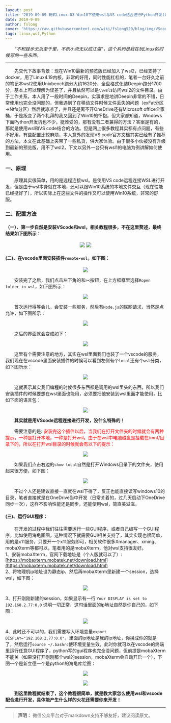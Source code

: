 ```yaml
---
layout: post
title: '2019-09-09-玩转Linux-03-Win10下使用wsl与VS code结合进行Python开发(新增GUI相关内容)'
date: 2019-9-09
author: fslong
cover: 'https://raw.githubusercontent.com/wiki/fslong520/blog/img/VScodeAndWsl/debian.jpg'
tags: linux,wsl,Python
---
```

  
&emsp;&emsp;*“不积跬步无以至千里，不积小流无以成江海”，这个系列是我在玩Linux的时候写的一些东西。*  
   

---
&emsp;&emsp;先交代下故事背景：现在Win10最新的预览版已经加入了wsl2，已经支持了docker，用了Linux4.19内核，非常的好用，同时性能杠杠的，笔者一台好久之前的笔记本wsl2使用Unixbench跑分大约1620分，全盘格式化装Deepin跑分1700分，基本上可以理解为误差了，并且依然可以是`\\wsl$`访问wsl2的文件目录。由于工作关系，本人用了一段时间的Deepin，实事求是地讲Deepin非常的不错，日常使用也完全没问题的，但我遇到了在移动文件时候文件丢失的问题（exFat分区→Ntfs分区）然后就凉凉了，并且还是离不开OneDrive还有Microsoft office全家桶，于是叛变了两个礼拜的我又回到了Win10的怀抱。但大家都知道，Windows下面Python开发坑也不少，挺难受的，那有没有二者兼得的方法？答案是有的，那就是使用wsl和VS code结合的方法。但是网上很多教程其实都有点问题，有些不好用，有些配置比较麻烦，本人意外的发现VS code官方文档其实已经有了推荐的方法，本文在此基础上夹带了一些私货，供大家体验。由于很多小伙被没有升级到最新的预览版，用不了wsl2，下文以另外一台只有wsl1的电脑为例讲解如何使用。  

### 一、原理   
&emsp;&emsp;原理其实很简单，用的是远程连接wsl。是使用VS code远程连接WSL进行开发，但是由于wsl本身就在本地，还可以跟Win10系统的本地文件交互（现在性能已经挺好了），所以实际上在这些文件的操作又可以使用Win10系统，非常的舒服。       

### 二、配置方法 
#### （一）、第一步自然是安装VScode和wsl，相关教程很多，不在这里赘述，最终结果如下图所示：   
<p align="center">
    <img src="https://raw.githubusercontent.com/wiki/fslong520/blog/img/VScodeAndWsl/debian.jpg">
    <img src="https://raw.githubusercontent.com/wiki/fslong520/blog/img/VScodeAndWsl/vscode.jpg">
</p>  

#### (二)、在vscode里面安装插件`remote-wsl`，如下图：  
<p align="center">
    <img src="https://raw.githubusercontent.com/wiki/fslong520/blog/img/VScodeAndWsl/vscode.jpg">
</p>   

&emsp;&emsp;安装完了之后，我们点击左下角的和`><`按钮，在上方框框里选择`Ropen folder in wsl`，如下图所示：  
<p align="center">
    <img src="https://raw.githubusercontent.com/wiki/fslong520/blog/img/VScodeAndWsl/remote-wsl.jpg">
</p>    

&emsp;&emsp;首次运行得等会儿，会安装一些服务，然后有`Node.js`的联网请求，当然是点允许，如下图所示：  
<p align="center">
    <img src="https://raw.githubusercontent.com/wiki/fslong520/blog/img/VScodeAndWsl/node.jpg">
</p>  

&emsp;&emsp;之后的界面就会变成如下：
<p align="center">
    <img src="https://raw.githubusercontent.com/wiki/fslong520/blog/img/VScodeAndWsl/completely.jpg">
</p>  

&emsp;&emsp;这里有个需要注意的地方，其实在wsl里面我们也装了一个vscode的服务，我们现在在vscode里面安装插件的时候可以看到左侧有个`local`还有个`wsl`分类，如下图所示：  
<p align="center">
    <img src="https://raw.githubusercontent.com/wiki/fslong520/blog/img/VScodeAndWsl/localAndWsl.jpg">
</p>  

&emsp;&emsp;这就表示其实我们编程的时候很多东西都是调用的wsl里头的东西，所以我们安装插件的时候要想在wsl里面也能用，必须要把他安装到wsl里面才能使用，比如下面的语言包：  
<p align="center">
    <img src="https://raw.githubusercontent.com/wiki/fslong520/blog/img/VScodeAndWsl/Chinese.jpg">
</p>  

&emsp;&emsp;**其实就是用VScode远程连接进行开发，没什么特殊的！**  
  

&emsp;&emsp;需要注意的是: <font color="red">安装完这个插件以后，当我们在打开文件夹的时候就会有两种提示，一种是打开本地，一种是打开wsl。由于在wsl中电脑磁盘是挂载在/mnt/目录下的，所以在打开wsl目录的时候就会有以下的提示：</font>  
<p align="center">
    <img src="https://raw.githubusercontent.com/wiki/fslong520/blog/img/VScodeAndWsl/openFolder.jpg">
</p>  

&emsp;&emsp;如果我们点击右边的`show local`自然是打开Windows目录下的文件夹，使用起来很方便，如下图：  
<p align="center">
    <img src="https://raw.githubusercontent.com/wiki/fslong520/blog/img/VScodeAndWsl/openLocal.jpg">
</p>    

&emsp;&emsp;不过个人还是建议直接一直就在wsl下得了，反正也能直接读写windows10的目录，笔者直接就是在OneDrive当中开发（日常关着的，过几天启动下OneDrive同步一次），这样不影响性能还是同步，还能使用wsl，简直美滋滋。

#### (三)、运行GUI程序：
&emsp;&emsp;在开发的过程中我们往往需要运行一些GUI程序，或者自己编写一个GUI程序，比如使用海龟画图，这种情况下就需要GUI相关支持了，其实实现也很简单，用的是x11服务，只要开一个x11服务即可，相关软件很多Xmanager、xming、mobaXterm等都可以，笔者用的是mobaXterm，他对wsl支持很友好。  
1、安装mobaXterm，官网下载地址是（个人版就可以了）: [https://mobaxterm.mobatek.net/download.html](https://mobaxterm.mobatek.net/download.html)    
2、将物理机ip地址设为静态ip，然后再mobaXterm里新建一个session，选择wsl，如下图：  
<p align="center">
    <img src="https://raw.githubusercontent.com/wiki/fslong520/blog/img/VScodeAndWsl/newsession.jpg">
</p>  

3、打开刚刚新建的session，如果显示有一行 ` Your DISPLAY is set to 192.168.2.77:0.0 ` 说明一切正常，这句话里面的ip地址自然是你自己的，如下图：
<p align="center">
    <img src="https://raw.githubusercontent.com/wiki/fslong520/blog/img/VScodeAndWsl/opensession.jpg">
</p>   

4、此时还不可以的，我们需要写入环境变量`export DISPLAY="192.168.2.77:0.0"`，里面的ip地址是我的ip地址，你换成你的就是了，然后运行`source ~/.bashrc`使环境变量生效，此时你就可以在vscode的终端里运行任意GUI程序了，python写的gui程序也完全没问题，但前提是mobaXterm不能关（如果没打开刚刚那个wsl的session，mobaXterm会自动开启一个），下图一个是新立德一个是python的海龟库绘图：  
<p align="center">
    <img src="https://raw.githubusercontent.com/wiki/fslong520/blog/img/VScodeAndWsl/synaptic.jpg">
</p>   
<p align="center">
    <img src="https://raw.githubusercontent.com/wiki/fslong520/blog/img/VScodeAndWsl/turtle.jpg">
</p>   




&emsp;&emsp;**到这里教程就结束了，这个教程很简单，就是教大家怎么使用wsl和vscode配合进行开发，具体能产生什么样的火花还需要你来开发！**


---   
  
> **声明：**
> 微信公众平台对于markdown支持不够友好，建议阅读原文。